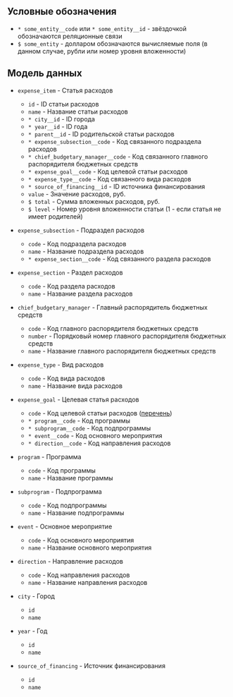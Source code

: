 ## Условные обозначения

- `* some_entity__code` или `* some_entity__id` - звёздочкой обозначаются реляционные связи
- `$ some_entity` - долларом обозначаются вычисляемые поля (в данном случае, рубли или номер уровня вложенности)


## Модель данных

- `expense_item` - Статья расходов
    - `id` - ID статьи расходов
    - `name` - Название статьи расходов
	- `* city__id` - ID города
    - `* year__id` - ID года
    - `* parent__id` - ID родительской статьи расходов
    - `* expense_subsection__code` - Код связанного подраздела расходов
    - `* chief_budgetary_manager__code` - Код связанного главного распорядителя бюджетных средств
    - `* expense_goal__code` - Код целевой статьи расходов
    - `* expense_type__code` - Код связанного вида расходов
    - `* source_of_financing__id` - ID источника финансирования
    - `value` - Значение расходов, руб.
	- `$ total` - Сумма вложенных расходов, руб.
	- `$ level` - Номер уровня вложенности статьи (1 - если статья не имеет родителей)

- `expense_subsection` - Подраздел расходов
    - `code` - Код подраздела расходов
    - `name` - Название подраздела расходов
    - `* expense_section__code` - Код связанного раздела расходов

- `expense_section` - Раздел расходов
    - `code` - Код раздела расходов
    - `name` - Название раздела расходов

- `chief_budgetary_manager` - Главный распорядитель бюджетных средств
    - `code` - Код главного распорядителя бюджетных средств
    - `number` - Порядковый номер главного распорядителя бюджетных средств
    - `name` - Название главного распорядителя бюджетных средств

- `expense_type` - Вид расходов
    - `code` - Код вида расходов
    - `name` - Название вида расходов

- `expense_goal` - Целевая статья расходов
    - `code` - Код целевой статьи расходов ([перечень](http://www.admin.tomsk.ru/site/core.nsf/0/4ac4bb33a819e8e946257f3a001a46ee/$FILE/Приложение%20к%20распоряжению%2028.pdf))
    - `* program__code` - Код программы
    - `* subprogram__code` - Код подпрограммы
    - `* event__code` - Код основного мероприятия
    - `* direction__code` - Код направления расходов

- `program` - Программа
	- `code` - Код программы
	- `name` - Название программы

- `subprogram` - Подпрограмма
	- `code` - Код подпрограммы
	- `name` - Название подпрограммы

- `event` - Основное мероприятие
	- `code` - Код основного мероприятия
	- `name` - Название основного мероприятия

- `direction` - Направление расходов
	- `code` - Код направления расходов
	- `name` - Название направления расходов

- `city` - Город
	- `id`
	- `name`

- `year` - Год
	- `id`
	- `name`

- `source_of_financing` - Источник финансирования
	- `id`
	- `name`

